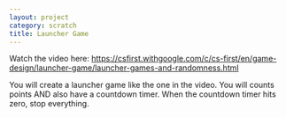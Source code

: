```yaml
---
layout: project
category: scratch
title: Launcher Game
---
```


Watch the video here:
https://csfirst.withgoogle.com/c/cs-first/en/game-design/launcher-game/launcher-games-and-randomness.html

You will create a launcher game like the one in the video. You will counts points AND also have a countdown timer. When the countdown timer hits zero, stop everything.
